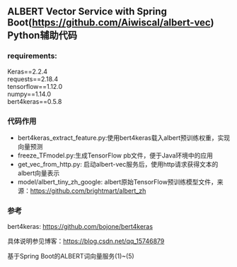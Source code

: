 ## ALBERT Vector Service with Spring Boot(https://github.com/Aiwiscal/albert-vec) <br> Python辅助代码

### requirements:
Keras==2.2.4 <br>
requests==2.18.4 <br>
tensorflow==1.12.0 <br>
numpy==1.14.0 <br>
bert4keras==0.5.8 <br>

### 代码作用
- bert4keras_extract_feature.py:使用bert4keras载入albert预训练权重，实现向量预测
- freeze_TFmodel.py:生成TensorFlow pb文件，便于Java环境中的应用
- get_vec_from_http.py: 启动albert-vec服务后，使用http请求获得文本的albert向量表示
- model/albert_tiny_zh_google: albert原始TensorFlow预训练模型文件，来源：https://github.com/brightmart/albert_zh
### 参考
bert4keras: https://github.com/bojone/bert4keras <br>

具体说明参见博客：https://blog.csdn.net/qq_15746879 <br>

基于Spring Boot的ALBERT词向量服务(1)~(5)

